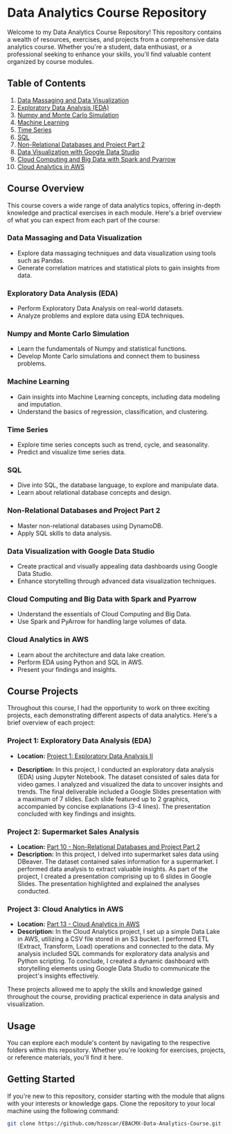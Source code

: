 # Data Analytics Course Repository

Welcome to my Data Analytics Course Repository! This repository contains a wealth of resources, exercises, and projects from a comprehensive data analytics course. Whether you're a student, data enthusiast, or a professional seeking to enhance your skills, you'll find valuable content organized by course modules.

## Table of Contents

1. [Data Massaging and Data Visualization](#data-massaging-and-data-visualization)
2. [Exploratory Data Analysis (EDA)](#exploratory-data-analysis-eda)
3. [Numpy and Monte Carlo Simulation](#numpy-and-monte-carlo-simulation)
4. [Machine Learning](#machine-learning)
5. [Time Series](#time-series)
6. [SQL](#sql)
7. [Non-Relational Databases and Project Part 2](#non-relational-databases-and-project-part-2)
8. [Data Visualization with Google Data Studio](#data-visualization-with-google-data-studio)
9. [Cloud Computing and Big Data with Spark and Pyarrow](#cloud-computing-and-big-data-with-spark-and-pyarrow)
10. [Cloud Analytics in AWS](#cloud-analytics-in-aws)

## Course Overview

This course covers a wide range of data analytics topics, offering in-depth knowledge and practical exercises in each module. Here's a brief overview of what you can expect from each part of the course:

### Data Massaging and Data Visualization

- Explore data massaging techniques and data visualization using tools such as Pandas.
- Generate correlation matrices and statistical plots to gain insights from data.

### Exploratory Data Analysis (EDA)

- Perform Exploratory Data Analysis on real-world datasets.
- Analyze problems and explore data using EDA techniques.

### Numpy and Monte Carlo Simulation

- Learn the fundamentals of Numpy and statistical functions.
- Develop Monte Carlo simulations and connect them to business problems.

### Machine Learning

- Gain insights into Machine Learning concepts, including data modeling and imputation.
- Understand the basics of regression, classification, and clustering.

### Time Series

- Explore time series concepts such as trend, cycle, and seasonality.
- Predict and visualize time series data.

### SQL

- Dive into SQL, the database language, to explore and manipulate data.
- Learn about relational database concepts and design.

### Non-Relational Databases and Project Part 2

- Master non-relational databases using DynamoDB.
- Apply SQL skills to data analysis.

### Data Visualization with Google Data Studio

- Create practical and visually appealing data dashboards using Google Data Studio.
- Enhance storytelling through advanced data visualization techniques.

### Cloud Computing and Big Data with Spark and Pyarrow

- Understand the essentials of Cloud Computing and Big Data.
- Use Spark and PyArrow for handling large volumes of data.

### Cloud Analytics in AWS

- Learn about the architecture and data lake creation.
- Perform EDA using Python and SQL in AWS.
- Present your findings and insights.

## Course Projects

Throughout this course, I had the opportunity to work on three exciting projects, each demonstrating different aspects of data analytics. Here's a brief overview of each project:

### Project 1: Exploratory Data Analysis (EDA)

- **Location:** [Project 1: Exploratory Data Analysis II](./Part%204%20%E2%80%93%20EDA%20Exploratory%20Data%20Analysis/module%2020%20-%20Exploratory%20Data%20Analysis%20II)

- **Description:** In this project, I conducted an exploratory data analysis (EDA) using Jupyter Notebook. The dataset consisted of sales data for video games. I analyzed and visualized the data to uncover insights and trends. The final deliverable included a Google Slides presentation with a maximum of 7 slides. Each slide featured up to 2 graphics, accompanied by concise explanations (3-4 lines). The presentation concluded with key findings and insights.

### Project 2: Supermarket Sales Analysis

- **Location:** [Part 10 - Non-Relational Databases and Project Part 2](/Part%2010%20-%20Non-Relational%20Databases%20and%20Project%20Part%202)
- **Description:** In this project, I delved into supermarket sales data using DBeaver. The dataset contained sales information for a supermarket. I performed data analysis to extract valuable insights. As part of the project, I created a presentation comprising up to 6 slides in Google Slides. The presentation highlighted and explained the analyses conducted.

### Project 3: Cloud Analytics in AWS

- **Location:** [Part 13 - Cloud Analytics in AWS](/Part%2013%20-%20Cloud%20Analytics%20in%20AWS)
- **Description:** In the Cloud Analytics project, I set up a simple Data Lake in AWS, utilizing a CSV file stored in an S3 bucket. I performed ETL (Extract, Transform, Load) operations and connected to the data. My analysis included SQL commands for exploratory data analysis and Python scripting. To conclude, I created a dynamic dashboard with storytelling elements using Google Data Studio to communicate the project's insights effectively.

These projects allowed me to apply the skills and knowledge gained throughout the course, providing practical experience in data analysis and visualization.

## Usage

You can explore each module's content by navigating to the respective folders within this repository. Whether you're looking for exercises, projects, or reference materials, you'll find it here.

## Getting Started

If you're new to this repository, consider starting with the module that aligns with your interests or knowledge gaps. Clone the repository to your local machine using the following command:

```bash
git clone https://github.com/hzoscar/EBACMX-Data-Analytics-Course.git

